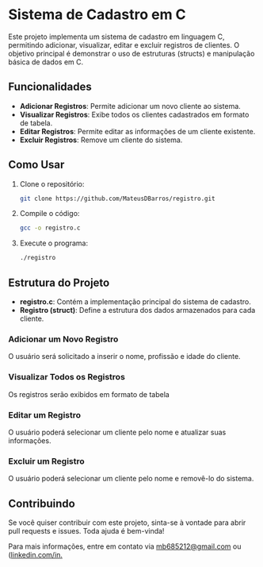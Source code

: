# Sistema de Cadastro em C

Este projeto implementa um sistema de cadastro em linguagem C, permitindo adicionar, visualizar, editar e excluir registros de clientes. O objetivo principal é demonstrar o uso de estruturas (structs) e manipulação básica de dados em C.

## Funcionalidades

- **Adicionar Registros**: Permite adicionar um novo cliente ao sistema.
- **Visualizar Registros**: Exibe todos os clientes cadastrados em formato de tabela.
- **Editar Registros**: Permite editar as informações de um cliente existente.
- **Excluir Registros**: Remove um cliente do sistema.

## Como Usar

1. Clone o repositório:
    ```bash
    git clone https://github.com/MateusDBarros/registro.git
    ```
2. Compile o código:
    ```bash
    gcc -o registro.c
    ```
3. Execute o programa:
    ```bash
    ./registro
    ```

## Estrutura do Projeto

- **registro.c**: Contém a implementação principal do sistema de cadastro.
- **Registro (struct)**: Define a estrutura dos dados armazenados para cada cliente.

### Adicionar um Novo Registro

O usuário será solicitado a inserir o nome, profissão e idade do cliente.

### Visualizar Todos os Registros

Os registros serão exibidos em formato de tabela

### Editar um Registro

O usuário poderá selecionar um cliente pelo nome e atualizar suas informações.

### Excluir um Registro

O usuário poderá selecionar um cliente pelo nome e removê-lo do sistema.

## Contribuindo

Se você quiser contribuir com este projeto, sinta-se à vontade para abrir pull requests e issues. Toda ajuda é bem-vinda!

Para mais informações, entre em contato via [mb685212@gmail.com](mailto:mb685212@gmail.com) ou ([linkedin.com/in.](https://linkedin.com/in/mateus-barros13)

